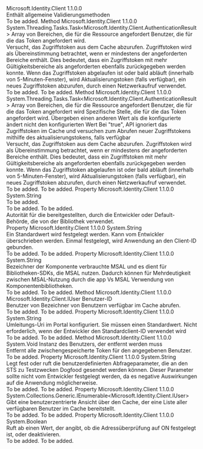 <Type Name="IClientApplicationBase" FullName="Microsoft.Identity.Client.IClientApplicationBase">
  <TypeSignature Language="C#" Value="public interface IClientApplicationBase" />
  <TypeSignature Language="ILAsm" Value=".class public interface auto ansi abstract IClientApplicationBase" />
  <TypeSignature Language="DocId" Value="T:Microsoft.Identity.Client.IClientApplicationBase" />
  <TypeSignature Language="VB.NET" Value="Public Interface IClientApplicationBase" />
  <TypeSignature Language="F#" Value="type IClientApplicationBase = interface" />
  <AssemblyInfo>
    <AssemblyName>Microsoft.Identity.Client</AssemblyName>
    <AssemblyVersion>1.1.0.0</AssemblyVersion>
  </AssemblyInfo>
  <Interfaces />
  <Docs>
    <summary>
            Enthält allgemeine Validierungsmethoden
            </summary>
    <remarks>To be added.</remarks>
  </Docs>
  <Members>
    <Member MemberName="AcquireTokenSilentAsync">
      <MemberSignature Language="C#" Value="public System.Threading.Tasks.Task&lt;Microsoft.Identity.Client.AuthenticationResult&gt; AcquireTokenSilentAsync (System.Collections.Generic.IEnumerable&lt;string&gt; scopes, Microsoft.Identity.Client.IUser user);" />
      <MemberSignature Language="ILAsm" Value=".method public hidebysig newslot virtual instance class System.Threading.Tasks.Task`1&lt;class Microsoft.Identity.Client.AuthenticationResult&gt; AcquireTokenSilentAsync(class System.Collections.Generic.IEnumerable`1&lt;string&gt; scopes, class Microsoft.Identity.Client.IUser user) cil managed" />
      <MemberSignature Language="DocId" Value="M:Microsoft.Identity.Client.IClientApplicationBase.AcquireTokenSilentAsync(System.Collections.Generic.IEnumerable{System.String},Microsoft.Identity.Client.IUser)" />
      <MemberSignature Language="VB.NET" Value="Public Function AcquireTokenSilentAsync (scopes As IEnumerable(Of String), user As IUser) As Task(Of AuthenticationResult)" />
      <MemberSignature Language="F#" Value="abstract member AcquireTokenSilentAsync : seq&lt;string&gt; * Microsoft.Identity.Client.IUser -&gt; System.Threading.Tasks.Task&lt;Microsoft.Identity.Client.AuthenticationResult&gt;" Usage="iClientApplicationBase.AcquireTokenSilentAsync (scopes, user)" />
      <MemberType>Method</MemberType>
      <AssemblyInfo>
        <AssemblyName>Microsoft.Identity.Client</AssemblyName>
        <AssemblyVersion>1.1.0.0</AssemblyVersion>
      </AssemblyInfo>
      <ReturnValue>
        <ReturnType>System.Threading.Tasks.Task&lt;Microsoft.Identity.Client.AuthenticationResult&gt;</ReturnType>
      </ReturnValue>
      <Parameters>
        <Parameter Name="scopes" Type="System.Collections.Generic.IEnumerable&lt;System.String&gt;" />
        <Parameter Name="user" Type="Microsoft.Identity.Client.IUser" />
      </Parameters>
      <Docs>
        <param name="scopes">Array von Bereichen, die für die Ressource angefordert</param>
        <param name="user">Benutzer, die für die das Token angefordert wird. <see cref="T:Microsoft.Identity.Client.IUser" /></param>
        <summary>
            Versucht, das Zugriffstoken aus dem Cache abzurufen. Zugriffstoken wird als Übereinstimmung betrachtet, wenn er mindestens der angeforderten Bereiche enthält.
            Dies bedeutet, dass ein Zugriffstoken mit mehr Gültigkeitsbereiche als angeforderten ebenfalls zurückgegeben werden konnte. Wenn das Zugriffstoken abgelaufen ist oder bald abläuft (innerhalb von 5-Minuten-Fenster), wird Aktualisierungstoken (falls verfügbar), ein neues Zugriffstoken abzurufen, durch einen Netzwerkaufruf verwendet.
            </summary>
        <returns>To be added.</returns>
        <remarks>To be added.</remarks>
      </Docs>
    </Member>
    <Member MemberName="AcquireTokenSilentAsync">
      <MemberSignature Language="C#" Value="public System.Threading.Tasks.Task&lt;Microsoft.Identity.Client.AuthenticationResult&gt; AcquireTokenSilentAsync (System.Collections.Generic.IEnumerable&lt;string&gt; scopes, Microsoft.Identity.Client.IUser user, string authority, bool forceRefresh);" />
      <MemberSignature Language="ILAsm" Value=".method public hidebysig newslot virtual instance class System.Threading.Tasks.Task`1&lt;class Microsoft.Identity.Client.AuthenticationResult&gt; AcquireTokenSilentAsync(class System.Collections.Generic.IEnumerable`1&lt;string&gt; scopes, class Microsoft.Identity.Client.IUser user, string authority, bool forceRefresh) cil managed" />
      <MemberSignature Language="DocId" Value="M:Microsoft.Identity.Client.IClientApplicationBase.AcquireTokenSilentAsync(System.Collections.Generic.IEnumerable{System.String},Microsoft.Identity.Client.IUser,System.String,System.Boolean)" />
      <MemberSignature Language="VB.NET" Value="Public Function AcquireTokenSilentAsync (scopes As IEnumerable(Of String), user As IUser, authority As String, forceRefresh As Boolean) As Task(Of AuthenticationResult)" />
      <MemberSignature Language="F#" Value="abstract member AcquireTokenSilentAsync : seq&lt;string&gt; * Microsoft.Identity.Client.IUser * string * bool -&gt; System.Threading.Tasks.Task&lt;Microsoft.Identity.Client.AuthenticationResult&gt;" Usage="iClientApplicationBase.AcquireTokenSilentAsync (scopes, user, authority, forceRefresh)" />
      <MemberType>Method</MemberType>
      <AssemblyInfo>
        <AssemblyName>Microsoft.Identity.Client</AssemblyName>
        <AssemblyVersion>1.1.0.0</AssemblyVersion>
      </AssemblyInfo>
      <ReturnValue>
        <ReturnType>System.Threading.Tasks.Task&lt;Microsoft.Identity.Client.AuthenticationResult&gt;</ReturnType>
      </ReturnValue>
      <Parameters>
        <Parameter Name="scopes" Type="System.Collections.Generic.IEnumerable&lt;System.String&gt;" />
        <Parameter Name="user" Type="Microsoft.Identity.Client.IUser" />
        <Parameter Name="authority" Type="System.String" />
        <Parameter Name="forceRefresh" Type="System.Boolean" />
      </Parameters>
      <Docs>
        <param name="scopes">Array von Bereichen, die für die Ressource angefordert</param>
        <param name="user">Benutzer, die für die das Token angefordert wird<see cref="T:Microsoft.Identity.Client.IUser" /></param>
        <param name="authority">Spezifische Stelle, die für die das Token angefordert wird. Übergeben einen anderen Wert als die konfigurierte ändert nicht den konfigurierten Wert</param>
        <param name="forceRefresh">Bei "true", API ignoriert das Zugriffstoken im Cache und versuchen zum Abrufen neuer Zugriffstokens mithilfe des aktualisierungstokens, falls verfügbar</param>
        <summary>
            Versucht, das Zugriffstoken aus dem Cache abzurufen. Zugriffstoken wird als Übereinstimmung betrachtet, wenn er mindestens der angeforderten Bereiche enthält.
            Dies bedeutet, dass ein Zugriffstoken mit mehr Gültigkeitsbereiche als angeforderten ebenfalls zurückgegeben werden konnte. Wenn das Zugriffstoken abgelaufen ist oder bald abläuft (innerhalb von 5-Minuten-Fenster), wird Aktualisierungstoken (falls verfügbar), ein neues Zugriffstoken abzurufen, durch einen Netzwerkaufruf verwendet.
            </summary>
        <returns>To be added.</returns>
        <remarks>To be added.</remarks>
      </Docs>
    </Member>
    <Member MemberName="Authority">
      <MemberSignature Language="C#" Value="public string Authority { get; }" />
      <MemberSignature Language="ILAsm" Value=".property instance string Authority" />
      <MemberSignature Language="DocId" Value="P:Microsoft.Identity.Client.IClientApplicationBase.Authority" />
      <MemberSignature Language="VB.NET" Value="Public ReadOnly Property Authority As String" />
      <MemberSignature Language="F#" Value="member this.Authority : string" Usage="Microsoft.Identity.Client.IClientApplicationBase.Authority" />
      <MemberType>Property</MemberType>
      <AssemblyInfo>
        <AssemblyName>Microsoft.Identity.Client</AssemblyName>
        <AssemblyVersion>1.1.0.0</AssemblyVersion>
      </AssemblyInfo>
      <ReturnValue>
        <ReturnType>System.String</ReturnType>
      </ReturnValue>
      <Docs>
        <summary>To be added.</summary>
        <value>To be added.</value>
        <remarks>To be added.</remarks>
        <Summary>
            Autorität für die bereitgestellten, durch die Entwickler oder Default-Behörde, die von der Bibliothek verwendet.
            </Summary>
      </Docs>
    </Member>
    <Member MemberName="ClientId">
      <MemberSignature Language="C#" Value="public string ClientId { get; }" />
      <MemberSignature Language="ILAsm" Value=".property instance string ClientId" />
      <MemberSignature Language="DocId" Value="P:Microsoft.Identity.Client.IClientApplicationBase.ClientId" />
      <MemberSignature Language="VB.NET" Value="Public ReadOnly Property ClientId As String" />
      <MemberSignature Language="F#" Value="member this.ClientId : string" Usage="Microsoft.Identity.Client.IClientApplicationBase.ClientId" />
      <MemberType>Property</MemberType>
      <AssemblyInfo>
        <AssemblyName>Microsoft.Identity.Client</AssemblyName>
        <AssemblyVersion>1.1.0.0</AssemblyVersion>
      </AssemblyInfo>
      <ReturnValue>
        <ReturnType>System.String</ReturnType>
      </ReturnValue>
      <Docs>
        <summary>
            Ein Standardwert wird festgelegt werden. Kann vom Entwickler überschrieben werden. Einmal festgelegt, wird Anwendung an den Client-ID gebunden.
            </summary>
        <value>To be added.</value>
        <remarks>To be added.</remarks>
      </Docs>
    </Member>
    <Member MemberName="Component">
      <MemberSignature Language="C#" Value="public string Component { get; set; }" />
      <MemberSignature Language="ILAsm" Value=".property instance string Component" />
      <MemberSignature Language="DocId" Value="P:Microsoft.Identity.Client.IClientApplicationBase.Component" />
      <MemberSignature Language="VB.NET" Value="Public Property Component As String" />
      <MemberSignature Language="F#" Value="member this.Component : string with get, set" Usage="Microsoft.Identity.Client.IClientApplicationBase.Component" />
      <MemberType>Property</MemberType>
      <AssemblyInfo>
        <AssemblyName>Microsoft.Identity.Client</AssemblyName>
        <AssemblyVersion>1.1.0.0</AssemblyVersion>
      </AssemblyInfo>
      <ReturnValue>
        <ReturnType>System.String</ReturnType>
      </ReturnValue>
      <Docs>
        <summary>
            Bezeichner der Komponente verbrauchte MSAL und es dient für Bibliotheken-SDKs, die MSAL nutzen. Dadurch können für Mehrdeutigkeit zwischen MSAL-Nutzung durch die app Vs MSAL Verwendung von Komponentenbibliotheken.
            </summary>
        <value>To be added.</value>
        <remarks>To be added.</remarks>
      </Docs>
    </Member>
    <Member MemberName="GetUser">
      <MemberSignature Language="C#" Value="public Microsoft.Identity.Client.IUser GetUser (string identifier);" />
      <MemberSignature Language="ILAsm" Value=".method public hidebysig newslot virtual instance class Microsoft.Identity.Client.IUser GetUser(string identifier) cil managed" />
      <MemberSignature Language="DocId" Value="M:Microsoft.Identity.Client.IClientApplicationBase.GetUser(System.String)" />
      <MemberSignature Language="VB.NET" Value="Public Function GetUser (identifier As String) As IUser" />
      <MemberSignature Language="F#" Value="abstract member GetUser : string -&gt; Microsoft.Identity.Client.IUser" Usage="iClientApplicationBase.GetUser identifier" />
      <MemberType>Method</MemberType>
      <AssemblyInfo>
        <AssemblyName>Microsoft.Identity.Client</AssemblyName>
        <AssemblyVersion>1.1.0.0</AssemblyVersion>
      </AssemblyInfo>
      <ReturnValue>
        <ReturnType>Microsoft.Identity.Client.IUser</ReturnType>
      </ReturnValue>
      <Parameters>
        <Parameter Name="identifier" Type="System.String" />
      </Parameters>
      <Docs>
        <param name="identifier">Benutzer-ID</param>
        <summary>
            Benutzer von Bezeichner von Benutzern verfügbar im Cache abrufen.
            </summary>
        <returns>To be added.</returns>
        <remarks>To be added.</remarks>
      </Docs>
    </Member>
    <Member MemberName="RedirectUri">
      <MemberSignature Language="C#" Value="public string RedirectUri { get; set; }" />
      <MemberSignature Language="ILAsm" Value=".property instance string RedirectUri" />
      <MemberSignature Language="DocId" Value="P:Microsoft.Identity.Client.IClientApplicationBase.RedirectUri" />
      <MemberSignature Language="VB.NET" Value="Public Property RedirectUri As String" />
      <MemberSignature Language="F#" Value="member this.RedirectUri : string with get, set" Usage="Microsoft.Identity.Client.IClientApplicationBase.RedirectUri" />
      <MemberType>Property</MemberType>
      <AssemblyInfo>
        <AssemblyName>Microsoft.Identity.Client</AssemblyName>
        <AssemblyVersion>1.1.0.0</AssemblyVersion>
      </AssemblyInfo>
      <ReturnValue>
        <ReturnType>System.String</ReturnType>
      </ReturnValue>
      <Docs>
        <summary>
            Umleitungs-Uri im Portal konfiguriert. Sie müssen einen Standardwert. Nicht erforderlich, wenn der Entwickler den Standardclient-ID verwendet wird
            </summary>
        <value>To be added.</value>
        <remarks>To be added.</remarks>
      </Docs>
    </Member>
    <Member MemberName="Remove">
      <MemberSignature Language="C#" Value="public void Remove (Microsoft.Identity.Client.IUser user);" />
      <MemberSignature Language="ILAsm" Value=".method public hidebysig newslot virtual instance void Remove(class Microsoft.Identity.Client.IUser user) cil managed" />
      <MemberSignature Language="DocId" Value="M:Microsoft.Identity.Client.IClientApplicationBase.Remove(Microsoft.Identity.Client.IUser)" />
      <MemberSignature Language="VB.NET" Value="Public Sub Remove (user As IUser)" />
      <MemberSignature Language="F#" Value="abstract member Remove : Microsoft.Identity.Client.IUser -&gt; unit" Usage="iClientApplicationBase.Remove user" />
      <MemberType>Method</MemberType>
      <AssemblyInfo>
        <AssemblyName>Microsoft.Identity.Client</AssemblyName>
        <AssemblyVersion>1.1.0.0</AssemblyVersion>
      </AssemblyInfo>
      <ReturnValue>
        <ReturnType>System.Void</ReturnType>
      </ReturnValue>
      <Parameters>
        <Parameter Name="user" Type="Microsoft.Identity.Client.IUser" />
      </Parameters>
      <Docs>
        <param name="user">Instanz des Benutzers, der entfernt werden muss</param>
        <summary>
            Entfernt alle zwischengespeicherte Token für den angegebenen Benutzer.
            </summary>
        <remarks>To be added.</remarks>
      </Docs>
    </Member>
    <Member MemberName="SliceParameters">
      <MemberSignature Language="C#" Value="public string SliceParameters { get; set; }" />
      <MemberSignature Language="ILAsm" Value=".property instance string SliceParameters" />
      <MemberSignature Language="DocId" Value="P:Microsoft.Identity.Client.IClientApplicationBase.SliceParameters" />
      <MemberSignature Language="VB.NET" Value="Public Property SliceParameters As String" />
      <MemberSignature Language="F#" Value="member this.SliceParameters : string with get, set" Usage="Microsoft.Identity.Client.IClientApplicationBase.SliceParameters" />
      <MemberType>Property</MemberType>
      <AssemblyInfo>
        <AssemblyName>Microsoft.Identity.Client</AssemblyName>
        <AssemblyVersion>1.1.0.0</AssemblyVersion>
      </AssemblyInfo>
      <ReturnValue>
        <ReturnType>System.String</ReturnType>
      </ReturnValue>
      <Docs>
        <summary>
            Legt fest oder ruft die benutzerdefinierten Abfrageparameter, die an den STS zu Testzwecken Dogfood gesendet werden können. Dieser Parameter sollte nicht vom Entwickler festgelegt werden, da es negative Auswirkungen auf die Anwendung möglicherweise.
            </summary>
        <value>To be added.</value>
        <remarks>To be added.</remarks>
      </Docs>
    </Member>
    <Member MemberName="Users">
      <MemberSignature Language="C#" Value="public System.Collections.Generic.IEnumerable&lt;Microsoft.Identity.Client.IUser&gt; Users { get; }" />
      <MemberSignature Language="ILAsm" Value=".property instance class System.Collections.Generic.IEnumerable`1&lt;class Microsoft.Identity.Client.IUser&gt; Users" />
      <MemberSignature Language="DocId" Value="P:Microsoft.Identity.Client.IClientApplicationBase.Users" />
      <MemberSignature Language="VB.NET" Value="Public ReadOnly Property Users As IEnumerable(Of IUser)" />
      <MemberSignature Language="F#" Value="member this.Users : seq&lt;Microsoft.Identity.Client.IUser&gt;" Usage="Microsoft.Identity.Client.IClientApplicationBase.Users" />
      <MemberType>Property</MemberType>
      <AssemblyInfo>
        <AssemblyName>Microsoft.Identity.Client</AssemblyName>
        <AssemblyVersion>1.1.0.0</AssemblyVersion>
      </AssemblyInfo>
      <ReturnValue>
        <ReturnType>System.Collections.Generic.IEnumerable&lt;Microsoft.Identity.Client.IUser&gt;</ReturnType>
      </ReturnValue>
      <Docs>
        <summary>
            Gibt eine benutzerzentrierte Ansicht über den Cache, der eine Liste aller verfügbaren Benutzer im Cache bereitstellt.
            </summary>
        <value>To be added.</value>
        <remarks>To be added.</remarks>
      </Docs>
    </Member>
    <Member MemberName="ValidateAuthority">
      <MemberSignature Language="C#" Value="public bool ValidateAuthority { get; }" />
      <MemberSignature Language="ILAsm" Value=".property instance bool ValidateAuthority" />
      <MemberSignature Language="DocId" Value="P:Microsoft.Identity.Client.IClientApplicationBase.ValidateAuthority" />
      <MemberSignature Language="VB.NET" Value="Public ReadOnly Property ValidateAuthority As Boolean" />
      <MemberSignature Language="F#" Value="member this.ValidateAuthority : bool" Usage="Microsoft.Identity.Client.IClientApplicationBase.ValidateAuthority" />
      <MemberType>Property</MemberType>
      <AssemblyInfo>
        <AssemblyName>Microsoft.Identity.Client</AssemblyName>
        <AssemblyVersion>1.1.0.0</AssemblyVersion>
      </AssemblyInfo>
      <ReturnValue>
        <ReturnType>System.Boolean</ReturnType>
      </ReturnValue>
      <Docs>
        <summary>
            Ruft ab einen Wert, der angibt, ob die Adressüberprüfung auf ON festgelegt ist, oder deaktivieren.
            </summary>
        <value>To be added.</value>
        <remarks>To be added.</remarks>
      </Docs>
    </Member>
  </Members>
</Type>